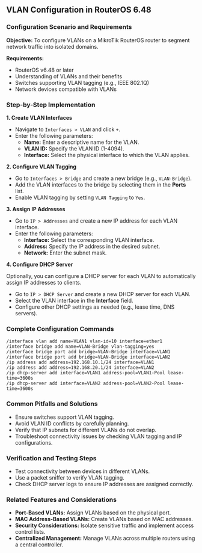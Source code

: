 ## VLAN Configuration in RouterOS 6.48

### Configuration Scenario and Requirements

**Objective:** To configure VLANs on a MikroTik RouterOS router to segment network traffic into isolated domains.

**Requirements:**

- RouterOS v6.48 or later
- Understanding of VLANs and their benefits
- Switches supporting VLAN tagging (e.g., IEEE 802.1Q)
- Network devices compatible with VLANs

### Step-by-Step Implementation

**1. Create VLAN Interfaces**

- Navigate to `Interfaces > VLAN` and click `+`.
- Enter the following parameters:
    - **Name:** Enter a descriptive name for the VLAN.
    - **VLAN ID:** Specify the VLAN ID (1-4094).
    - **Interface:** Select the physical interface to which the VLAN applies.

**2. Configure VLAN Tagging**

- Go to `Interfaces > Bridge` and create a new bridge (e.g., `VLAN-Bridge`).
- Add the VLAN interfaces to the bridge by selecting them in the **Ports** list.
- Enable VLAN tagging by setting `VLAN Tagging` to `Yes`.

**3. Assign IP Addresses**

- Go to `IP > Addresses` and create a new IP address for each VLAN interface.
- Enter the following parameters:
    - **Interface:** Select the corresponding VLAN interface.
    - **Address:** Specify the IP address in the desired subnet.
    - **Network:** Enter the subnet mask.

**4. Configure DHCP Server**

Optionally, you can configure a DHCP server for each VLAN to automatically assign IP addresses to clients.

- Go to `IP > DHCP Server` and create a new DHCP server for each VLAN.
- Select the VLAN interface in the **Interface** field.
- Configure other DHCP settings as needed (e.g., lease time, DNS servers).

### Complete Configuration Commands

```
/interface vlan add name=VLAN1 vlan-id=10 interface=ether1
/interface bridge add name=VLAN-Bridge vlan-tagging=yes
/interface bridge port add bridge=VLAN-Bridge interface=VLAN1
/interface bridge port add bridge=VLAN-Bridge interface=VLAN2
/ip address add address=192.168.10.1/24 interface=VLAN1
/ip address add address=192.168.20.1/24 interface=VLAN2
/ip dhcp-server add interface=VLAN1 address-pool=VLAN1-Pool lease-time=3600s
/ip dhcp-server add interface=VLAN2 address-pool=VLAN2-Pool lease-time=3600s
```

### Common Pitfalls and Solutions

* Ensure switches support VLAN tagging.
* Avoid VLAN ID conflicts by carefully planning.
* Verify that IP subnets for different VLANs do not overlap.
* Troubleshoot connectivity issues by checking VLAN tagging and IP configurations.

### Verification and Testing Steps

* Test connectivity between devices in different VLANs.
* Use a packet sniffer to verify VLAN tagging.
* Check DHCP server logs to ensure IP addresses are assigned correctly.

### Related Features and Considerations

* **Port-Based VLANs:** Assign VLANs based on the physical port.
* **MAC Address-Based VLANs:** Create VLANs based on MAC addresses.
* **Security Considerations:** Isolate sensitive traffic and implement access control lists.
* **Centralized Management:** Manage VLANs across multiple routers using a central controller.